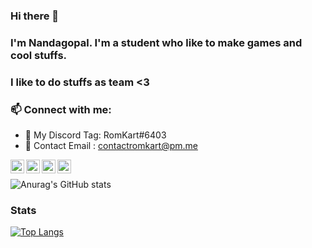 ### Hi there 👋

### I'm Nandagopal. I'm a student who like to make games and cool stuffs. 
 
### I like to do stuffs as team <3

### 📫  Connect with me:
- 💙 My Discord Tag: RomKart#6403 
- 💜 Contact Email : contactromkart@pm.me

[website]: https://romkart.github.io/
[twitter]: https://twitter.com/RomKartDev
[instagram]: https://www.instagram.com/romkart.py/
[discord]: https://discord.gg/N7AAnrpp2y

[<img align="left" alt="https://romkart.github.io/" width="22px" src="https://iconmonstr.com/wp-content/g/gd/makefg.php?i=../assets/preview/2012/png/iconmonstr-globe-3.png&r=255&g=67&b=46" />][website]
[<img align="left" alt="Romkart | Twitter" width="22px" src="https://iconmonstr.com/wp-content/g/gd/makefg.php?i=../assets/preview/2012/png/iconmonstr-twitter-1.png&r=54&g=215&b=255" />][twitter]
[<img align="left" alt="Romkart | Instagram" width="22px" src="https://raw.githubusercontent.com/rahuldkjain/github-profile-readme-generator/master/src/images/icons/Social/instagram.svg" />][instagram]
[<img align="left" alt="Romkart | Discord" width="22px" src="https://img.icons8.com/dusk/100/000000/discord.png" />][discord]


<br />


![Anurag's GitHub stats](https://github-readme-stats.vercel.app/api?username=RomKart&show_icons=true&hide_border=enabled&theme=radical)



### Stats
<!---
![Anurag's GitHub stats](https://github-readme-stats.vercel.app/api?username=RomKart&hide_border=enabled&theme=radical&show_icons=true&align="centre")
-->
[![Top Langs](https://github-readme-stats.vercel.app/api/top-langs/?username=RomKart&hide_border=enabled&theme=radical&langs_count=10)](https://github.com/anuraghazra/github-readme-stats)
<br />

<!--
- 💬 Ask me about ...
- 😄 Pronouns: ...
- ⚡ Fun fact: ...
-->



